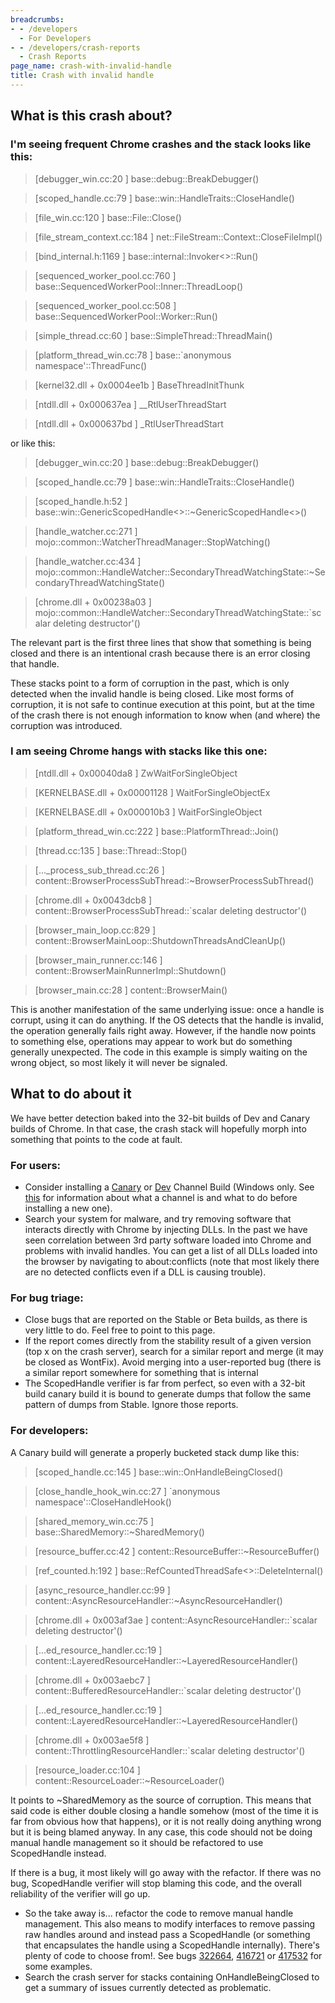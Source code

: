 ```yaml
---
breadcrumbs:
- - /developers
  - For Developers
- - /developers/crash-reports
  - Crash Reports
page_name: crash-with-invalid-handle
title: Crash with invalid handle
---
```


## What is this crash about?

### I'm seeing frequent Chrome crashes and the stack looks like this:

> \[debugger_win.cc:20 \] base::debug::BreakDebugger()

> \[scoped_handle.cc:79 \] base::win::HandleTraits::CloseHandle()

> \[file_win.cc:120 \] base::File::Close()

> \[file_stream_context.cc:184 \] net::FileStream::Context::CloseFileImpl()

> \[bind_internal.h:1169 \] base::internal::Invoker&lt;&gt;::Run()

> \[sequenced_worker_pool.cc:760 \]
> base::SequencedWorkerPool::Inner::ThreadLoop()

> \[sequenced_worker_pool.cc:508 \] base::SequencedWorkerPool::Worker::Run()

> \[simple_thread.cc:60 \] base::SimpleThread::ThreadMain()

> \[platform_thread_win.cc:78 \] base::\`anonymous namespace'::ThreadFunc()

> \[kernel32.dll + 0x0004ee1b \] BaseThreadInitThunk

> \[ntdll.dll + 0x000637ea \] __RtlUserThreadStart

> \[ntdll.dll + 0x000637bd \] _RtlUserThreadStart

or like this:

> \[debugger_win.cc:20 \] base::debug::BreakDebugger()

> \[scoped_handle.cc:79 \] base::win::HandleTraits::CloseHandle()

> \[scoped_handle.h:52 \]
> base::win::GenericScopedHandle&lt;&gt;::~GenericScopedHandle&lt;&gt;()

> \[handle_watcher.cc:271 \] mojo::common::WatcherThreadManager::StopWatching()

> \[handle_watcher.cc:434 \]
> mojo::common::HandleWatcher::SecondaryThreadWatchingState::~SecondaryThreadWatchingState()

> \[chrome.dll + 0x00238a03 \]
> mojo::common::HandleWatcher::SecondaryThreadWatchingState::\`scalar deleting
> destructor'()

The relevant part is the first three lines that show that something is being
closed and there is an intentional crash because there is an error closing that
handle.

These stacks point to a form of corruption in the past, which is only detected
when the invalid handle is being closed. Like most forms of corruption, it is
not safe to continue execution at this point, but at the time of the crash there
is not enough information to know when (and where) the corruption was
introduced.

### I am seeing Chrome hangs with stacks like this one:

> \[ntdll.dll + 0x00040da8 \] ZwWaitForSingleObject

> \[KERNELBASE.dll + 0x00001128 \] WaitForSingleObjectEx

> \[KERNELBASE.dll + 0x000010b3 \] WaitForSingleObject

> \[platform_thread_win.cc:222 \] base::PlatformThread::Join()

> \[thread.cc:135 \] base::Thread::Stop()

> \[..._process_sub_thread.cc:26 \]
> content::BrowserProcessSubThread::~BrowserProcessSubThread()

> \[chrome.dll + 0x0043dcb8 \] content::BrowserProcessSubThread::\`scalar
> deleting destructor'()

> \[browser_main_loop.cc:829 \]
> content::BrowserMainLoop::ShutdownThreadsAndCleanUp()

> \[browser_main_runner.cc:146 \] content::BrowserMainRunnerImpl::Shutdown()

> \[browser_main.cc:28 \] content::BrowserMain()

This is another manifestation of the same underlying issue: once a handle is
corrupt, using it can do anything. If the OS detects that the handle is invalid,
the operation generally fails right away. However, if the handle now points to
something else, operations may appear to work but do something generally
unexpected. The code in this example is simply waiting on the wrong object, so
most likely it will never be signaled.

## What to do about it

We have better detection baked into the 32-bit builds of Dev and Canary builds
of Chrome. In that case, the crash stack will hopefully morph into something
that points to the code at fault.

### For users:

*   Consider installing a
            [Canary](https://www.google.com/chrome/browser/canary.html?platform=win)
            or
            [Dev](https://www.google.com/chrome/browser/index.html?extra=devchannel&platform=win)
            Channel Build (Windows only. See
            [this](/getting-involved/dev-channel) for information about what a
            channel is and what to do before installing a new one).
*   Search your system for malware, and try removing software that
            interacts directly with Chrome by injecting DLLs. In the past we
            have seen correlation between 3rd party software loaded into Chrome
            and problems with invalid handles. You can get a list of all DLLs
            loaded into the browser by navigating to about:conflicts (note that
            most likely there are no detected conflicts even if a DLL is causing
            trouble).

### For bug triage:

*   Close bugs that are reported on the Stable or Beta builds, as there
            is very little to do. Feel free to point to this page.
*   If the report comes directly from the stability result of a given
            version (top x on the crash server), search for a similar report and
            merge (it may be closed as WontFix). Avoid merging into a
            user-reported bug (there is a similar report somewhere for something
            that is internal
*   The ScopedHandle verifier is far from perfect, so even with a 32-bit
            build canary build it is bound to generate dumps that follow the
            same pattern of dumps from Stable. Ignore those reports.

### For developers:

A Canary build will generate a properly bucketed stack dump like this:

> \[scoped_handle.cc:145 \] base::win::OnHandleBeingClosed()

> \[close_handle_hook_win.cc:27 \] \`anonymous namespace'::CloseHandleHook()

> \[shared_memory_win.cc:75 \] base::SharedMemory::~SharedMemory()

> \[resource_buffer.cc:42 \] content::ResourceBuffer::~ResourceBuffer()

> \[ref_counted.h:192 \] base::RefCountedThreadSafe&lt;&gt;::DeleteInternal()

> \[async_resource_handler.cc:99 \]
> content::AsyncResourceHandler::~AsyncResourceHandler()

> \[chrome.dll + 0x003af3ae \] content::AsyncResourceHandler::\`scalar deleting
> destructor'()

> \[...ed_resource_handler.cc:19 \]
> content::LayeredResourceHandler::~LayeredResourceHandler()

> \[chrome.dll + 0x003aebc7 \] content::BufferedResourceHandler::\`scalar
> deleting destructor'()

> \[...ed_resource_handler.cc:19 \]
> content::LayeredResourceHandler::~LayeredResourceHandler()

> \[chrome.dll + 0x003ae5f8 \] content::ThrottlingResourceHandler::\`scalar
> deleting destructor'()

> \[resource_loader.cc:104 \] content::ResourceLoader::~ResourceLoader()

It points to ~SharedMemory as the source of corruption. This means that said
code is either double closing a handle somehow (most of the time it is far from
obvious how that happens), or it is not really doing anything wrong but it is
being blamed anyway. In any case, this code should not be doing manual handle
management so it should be refactored to use ScopedHandle instead.

If there is a bug, it most likely will go away with the refactor. If there was
no bug, ScopedHandle verifier will stop blaming this code, and the overall
reliability of the verifier will go up.

*   So the take away is... refactor the code to remove manual handle
            management. This also means to modify interfaces to remove passing
            raw handles around and instead pass a ScopedHandle (or something
            that encapsulates the handle using a ScopedHandle internally).
            There's plenty of code to choose from!. See bugs
            [322664](http://crbug.com/322664), [416721](http://crbug.com/416721)
            or [417532](http://crbug.com/417532) for some examples.
*   Search the crash server for stacks containing OnHandleBeingClosed to
            get a summary of issues currently detected as problematic.
